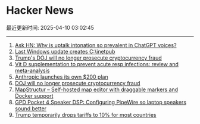 # Hacker News

最近更新时间: 2025-04-10 03:02:45

--- 
1. [Ask HN: Why is uptalk intonation so prevalent in ChatGPT voices?](https://news.ycombinator.com/item?id=43634517) 
2. [Last Windows update creates C:\inetpub](https://infosec.exchange/@wdormann/114308857330723919) 
3. [Trump's DOJ will no longer prosecute cryptocurrency fraud](https://www.theverge.com/policy/645399/trump-doj-cryptocurrency-fraud-prosecutions-memo) 
4. [Vit D supplementation to prevent acute resp infections: review and meta-analysis](https://www.thelancet.com/journals/landia/article/PIIS2213-8587(24)00348-6/fulltext) 
5. [Anthropic launches its own $200 plan](https://www.anthropic.com/news/max-plan) 
6. [DOJ will no longer prosecute cryptocurrency fraud](https://www.theverge.com/policy/645399/trump-doj-cryptocurrency-fraud-prosecutions-memo) 
7. [MapStructur – Self-hosted map editor with draggable markers and Docker support](https://itfourall.com/mapstruct.php) 
8. [GPD Pocket 4 Speaker DSP: Configuring PipeWire so laptop speakers sound better](https://kittenlabs.de/blog/2025/04/06/gpd-pocket-4-speaker-dsp/) 
9. [Trump temporarily drops tariffs to 10% for most countries](https://www.cnbc.com/2025/04/09/trump-announces-90-day-tariff-pause-for-at-least-some-countries.html) 
